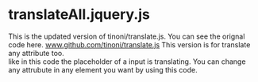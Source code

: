 # translateAll.jquery.js
This is the updated version of tinoni/translate.js.
You can see the orignal code here. www.github.com/tinoni/translate.js
This version is for translate any attribute too.  
like in this code the placeholder of a input is translating. 
You can change any attrubute in any element you want by using this code. 

